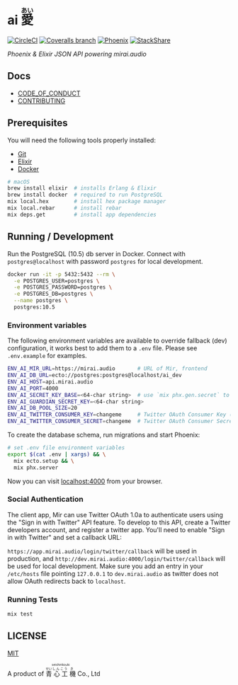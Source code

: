 # ai <ruby>愛<rp>(</rp><rt>あい</rt><rp>)</rp></ruby>

[![CircleCI](https://img.shields.io/circleci/project/github/mirai-audio/ai.svg?style=flat-square)](https://circleci.com/gh/mirai-audio/ai)
[![Coveralls branch](https://img.shields.io/coveralls/mirai-audio/ai/master.svg?style=flat-square)](https://coveralls.io/github/mirai-audio/ai?branch=master)
[![Phoenix](https://img.shields.io/badge/Phoenix-1.3-blue.svg?style=flat-square)](http://phoenixframework.org/)
[![StackShare](https://img.shields.io/badge/stack-share-0690fa.svg?style=flat-square)](https://stackshare.io/mirai-audio/mirai-audio)

_Phoenix & Elixir JSON API powering mirai.audio_


## Docs

* [CODE_OF_CONDUCT](https://github.com/mirai-audio/mir/wiki/CODE_OF_CONDUCT)
* [CONTRIBUTING](https://github.com/mirai-audio/mir/blob/master/.github/CONTRIBUTING.md)


## Prerequisites

You will need the following tools properly installed:

* [Git](https://git-scm.com/)
* [Elixir](http://elixir-lang.org/install.html)
* [Docker](https://www.docker.com/)

```bash
# macOS
brew install elixir  # installs Erlang & Elixir
brew install docker  # required to run PostgreSQL
mix local.hex        # install hex package manager
mix local.rebar      # install rebar
mix deps.get         # install app dependencies
```


## Running / Development

Run the PostgreSQL (10.5) db server in Docker. Connect with `postgres@localhost`
with password `postgres` for local development.

```bash
docker run -it -p 5432:5432 --rm \
  -e POSTGRES_USER=postgres \
  -e POSTGRES_PASSWORD=postgres \
  -e POSTGRES_DB=postgres \
  --name postgres \
  postgres:10.5
```


### Environment variables

The following environment variables are available to override fallback (dev)
configuration, it works best to add them to a `.env` file. Please see `.env.example`
for examples.

```bash
ENV_AI_MIR_URL=https://mirai.audio       # URL of Mir, frontend
ENV_AI_DB_URL=ecto://postgres:postgres@localhost/ai_dev
ENV_AI_HOST=api.mirai.audio
ENV_AI_PORT=4000
ENV_AI_SECRET_KEY_BASE=<64-char string>  # use `mix phx.gen.secret` to generate a secret
ENV_AI_GUARDIAN_SECRET_KEY=<64-char string>
ENV_AI_DB_POOL_SIZE=20
ENV_AI_TWITTER_CONSUMER_KEY=changeme     # Twitter OAuth Consumer Key (API Key)
ENV_AI_TWITTER_CONSUMER_SECRET=changeme  # Twitter OAuth Consumer Secret (API Secret)
```

To create the database schema, run migrations and start Phoenix:

```bash
# set .env file environment variables 
export $(cat .env | xargs) && \
  mix ecto.setup && \
  mix phx.server
```

Now you can visit [localhost:4000](localhost:4000) from your browser.


### Social Authentication

The client app, Mir can use Twitter OAuth 1.0a to authenticate users using the
"Sign in with Twitter" API feature. To develop to this API, create a Twitter
developers account, and register a twitter app. You'll need to enable "Sign in
with Twitter" and set a callback URL:

`https://app.mirai.audio/login/twitter/callback` will be used in production, and
`http://dev.mirai.audio:4000/login/twitter/callback` will be used for local
development. Make sure you add an entry in your `/etc/hosts` file pointing
`127.0.0.1` to `dev.mirai.audio` as twitter does not allow OAuth redirects back
to `localhost`.


### Running Tests

```bash
mix test
```


## LICENSE

[MIT](LICENSE)

A product of <ruby>
  <ruby>
    青<rp>(</rp><rt>せい</rt><rp>)</rp>
    心<rp>(</rp><rt>しん</rt><rp>)</rp>
    工<rp>(</rp><rt>こう</rt><rp>)</rp>
    機<rp>(</rp><rt>き</rt><rp>)</rp>
  </ruby>
  <rp>(</rp><rt>seishinkouki</rt><rp>)</rp>
</ruby> Co., Ltd
